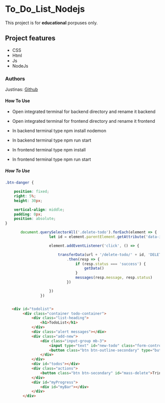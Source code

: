 # To_Do_List_Nodejs


This project is for **educational** porpuses only. 

## Project features

-   CSS
-   Html
-   Js
-   NodeJs


### Authors

Justinas: [Github](https://github.com/Belute)

#### How To Use


- Open integrated terminal for backend directory and rename it backend

- Open integrated terminal for frontend directory and rename it frontend

- In backend terminal type npm install nodemon

- In backend terminal type npm run start

- In frontend terminal type npm install

- In frontend terminal type npm run start

##### How To Use

```css
.btn-danger {

    position: fixed;
    right: 5%;
    height: 30px;

    vertical-align: middle;
    padding: 0px;
    position: absolute;
}
```
```js
       document.querySelectorAll('.delete-todo').forEach(element => {
                    let id = element.parentElement.getAttribute('data-id')

                    element.addEventListener('click', () => {

                        transferData(url + '/delete-todo/' + id, 'DELETE')
                            .then(resp => {
                                if (resp.status === 'success') {
                                    getData()
                                }
                                messages(resp.message, resp.status)
                            })

                    })
                })



```
```html
   <div id="todolist">
        <div class="container todo-container">
            <div class="list-heading">
                <h1>TodoList</h1>
            </div>
            <div class="alert messages"></div>
            <div class="add-new">
                <div class="input-group mb-3">
                    <input type="text" id="new-todo" class="form-control" placeholder="Ką padaryti?" data-mode="add">
                    <button class="btn btn-outline-secondary" type="button" id="add-new-todo" data-edit-label="Redaguoti" data-add-label="Pridėti">Pridėti</button>
                </div>
            </div>
            <div id="todos"></div>
            <div class="actions">
                <button class="btn btn-secondary" id="mass-delete">Trinti pasirinktus</button>
            </div>
            <div id="myProgress">
                <div id="myBar"></div>
            </div>
        </div>
```
